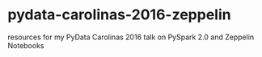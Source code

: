 # pydata-carolinas-2016-zeppelin
resources for my PyData Carolinas 2016 talk on PySpark 2.0 and Zeppelin Notebooks
